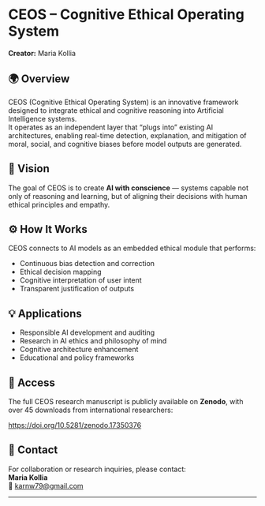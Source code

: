 # CEOS – Cognitive Ethical Operating System  

**Creator:** Maria Kollia  

## 🌍 Overview  
CEOS (Cognitive Ethical Operating System) is an innovative framework designed to integrate ethical and cognitive reasoning into Artificial Intelligence systems.  
It operates as an independent layer that “plugs into” existing AI architectures, enabling real-time detection, explanation, and mitigation of moral, social, and cognitive biases before model outputs are generated.  

## 🧠 Vision  
The goal of CEOS is to create **AI with conscience** — systems capable not only of reasoning and learning, but of aligning their decisions with human ethical principles and empathy.  

## ⚙️ How It Works  
CEOS connects to AI models as an embedded ethical module that performs:  
- Continuous bias detection and correction  
- Ethical decision mapping  
- Cognitive interpretation of user intent  
- Transparent justification of outputs  

## 💡 Applications  
- Responsible AI development and auditing  
- Research in AI ethics and philosophy of mind  
- Cognitive architecture enhancement  
- Educational and policy frameworks  

## 📄 Access  
The full CEOS research manuscript is publicly available on **Zenodo**, with over 45 downloads from international researchers:  

https://doi.org/10.5281/zenodo.17350376

## 🤝 Contact  
For collaboration or research inquiries, please contact:  
**Maria Kollia**  
📧 karnw79@gmail.com 

---

